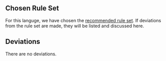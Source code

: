 ## Chosen Rule Set
For this languge, we have chosen the [recommended rule set](https://github.com/vkbansal/eslint-plugin-jsx-control-statements/blob/master/index.js#L29).  If deviations from the rule set are made, they will be listed and discussed here.

## Deviations
There are no deviations.